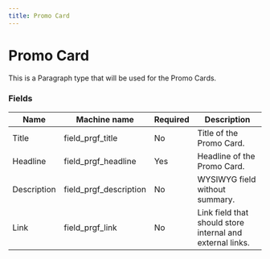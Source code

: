 ```yaml
---
title: Promo Card
---
```


# Promo Card
This is a Paragraph type that will be used for the Promo Cards.

### Fields
| Name  | Machine name | Required | Description |
| ------------- | ------------- | ------------- | ------------- |
| Title | field\_prgf_title | No | Title of the Promo Card. |
| Headline | field\_prgf_headline | Yes | Headline of the Promo Card. |
| Description | field\_prgf_description | No | WYSIWYG field without summary. |
| Link | field\_prgf_link | No | Link field that should store internal and external links. |)
